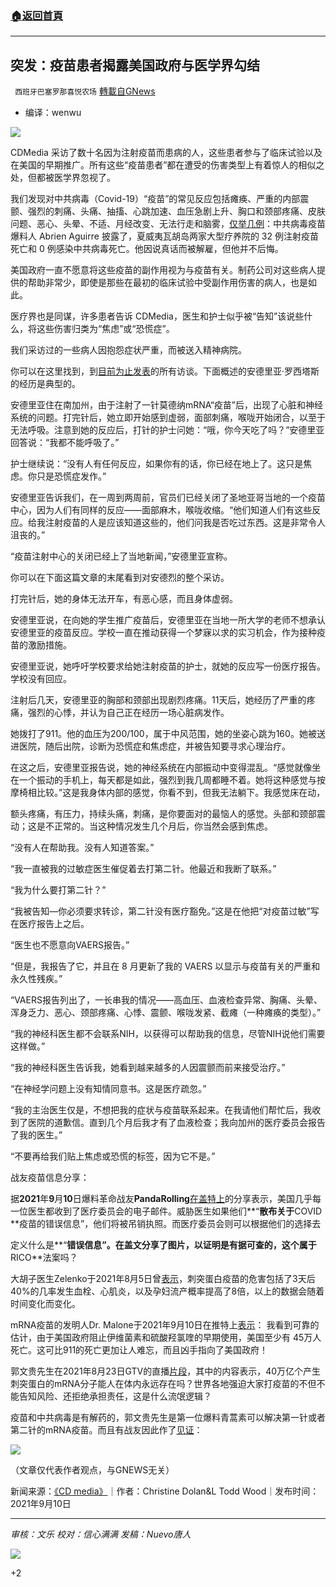 ###  [:house:返回首頁](https://github.com/ourhimalayas/txt)
---


## 突发：疫苗患者揭露美国政府与医学界勾结
` 西班牙巴塞罗那喜悦农场` [轉載自GNews](https://gnews.org/zh-hans/1527583/)

- 编译：wenwu


![](https://assets.gnews.org/wp-content/uploads/2021/09/image-124.png)

CDMedia 采访了数十名因为注射疫苗而患病的人，这些患者参与了临床试验以及在美国的早期推广。所有这些“疫苗患者”都在遭受的伤害类型上有着惊人的相似之处，但都被医学界忽视了。

我们发现对中共病毒（Covid-19）“疫苗”的常见反应包括瘫痪、严重的内部震颤、强烈的刺痛、头痛、抽搐、心跳加速、血压急剧上升、胸口和颈部疼痛、皮肤问题、恶心、头晕、不适、月经改变、无法行走和脑雾，[仅举几例](https://twitter.com/PureLotusHeart1/status/1436535611540885505?s=20)：中共病毒疫苗爆料人 Abrien Aguirre 披露了，夏威夷瓦胡岛两家大型疗养院的 32 例注射疫苗死亡和 0 例感染中共病毒死亡。他因说真话而被解雇，但他并不后悔。

美国政府一直不愿意将这些疫苗的副作用视为与疫苗有关。制药公司对这些病人提供的帮助非常少，即使是那些在最初的临床试验中受副作用伤害的病人，也是如此。

医疗界也是同谋，许多患者告诉 CDMedia，医生和护士似乎被“告知”该说些什么，将这些伤害归类为“焦虑”或“恐慌症”。

我们采访过的一些病人因抱怨症状严重，而被送入精神病院。

你可以在这里找到，到[目前为止发表](https://creativedestructionmedia.com/american-conversations/)的所有访谈。下面概述的安德里亚·罗西塔斯的经历是典型的。

安德里亚住在南加州，由于注射了一针莫德纳mRNA“疫苗”后，出现了心脏和神经系统的问题。打完针后，她立即开始感到虚弱，面部刺痛，喉咙开始闭合，以至于无法呼吸。注意到她的反应后，打针的护士问她：“哦，你今天吃了吗？”安德里亚回答说：“我都不能呼吸了。”

护士继续说：“没有人有任何反应，如果你有的话，你已经在地上了。这只是焦虑。你只是恐慌症发作。”

安德里亚告诉我们，在一周到两周前，官员们已经关闭了圣地亚哥当地的一个疫苗中心，因为人们有同样的反应——面部麻木，喉咙收缩。“他们知道人们有这些反应。给我注射疫苗的人是应该知道这些的，他们问我是否吃过东西。这是非常令人沮丧的。”

“疫苗注射中心的关闭已经上了当地新闻，”安德里亚宣称。

你可以在下面这篇文章的末尾看到对安德烈的整个采访。

打完针后，她的身体无法开车，有恶心感，而且身体虚弱。

安德里亚说，在向她的学生推广疫苗后，安德里亚在当地一所大学的老师不想承认安德里亚的疫苗反应。学校一直在推动获得一个梦寐以求的实习机会，作为接种疫苗的激励措施。

安德里亚说，她呼吁学校要求给她注射疫苗的护士，就她的反应写一份医疗报告。学校没有回应。

注射后几天，安德里亚的胸部和颈部出现剧烈疼痛。11天后，她经历了严重的疼痛，强烈的心悸，并认为自己正在经历一场心脏病发作。

她拨打了911。他的血压为200/100，属于中风范围，她的坐姿心跳为160。她被送进医院，随后出院，诊断为恐慌症和焦虑症，并被告知要寻求心理治疗。

在这之后，安德里亚报告说，她的神经系统在内部振动中变得混乱。“感觉就像坐在一个振动的手机上，每天都是如此，强烈到我几周都睡不着。她将这种感觉与按摩椅相比较。”这是我身体内部的感觉，你看不到，但我无法躺下。我感觉床在动，

额头疼痛，有压力，持续头痛，刺痛，是你要面对的最恼人的感觉。头部和颈部震动；这是不正常的。当这种情况发生几个月后，你当然会感到焦虑。

“没有人在帮助我。没有人知道答案。”

“我一直被我的过敏症医生催促着去打第二针。他最近和我断了联系。”

“我为什么要打第二针？”

“我被告知—你必须要求转诊，第二针没有医疗豁免。”这是在他把“对疫苗过敏”写在医疗报告上之后。

“医生也不愿意向VAERS报告。”

“但是，我报告了它，并且在 8 月更新了我的 VAERS 以显示与疫苗有关的严重和永久性残疾。”

“VAERS报告列出了，一长串我的情况——高血压、血液检查异常、胸痛、头晕、浑身乏力、恶心、颈部疼痛、心悸、震颤、喉咙发紧、截瘫（一种瘫痪的类型）。”

“我的神经科医生都不会联系NIH，以获得可以帮助我的信息，尽管NIH说他们需要这样做。”

“我的神经科医生告诉我，她看到越来越多的人因震颤而前来接受治疗。”

“在神经学问题上没有知情同意书。这是医疗疏忽。”

“我的主治医生仅是，不想把我的症状与疫苗联系起来。在我请他们帮忙后，我收到了医院的道歉信。直到几个月后我才有了血液检查；我向加州的医疗委员会报告了我的医生。”

“不要再给我们贴上焦虑或恐慌的标签，因为它不是。”

战友疫苗信息分享：

据**2021**年**9**月**10**日爆料革命战友**PandaRolling**[在盖特上](https://gettr.com/post/paq7bz9b69)的分享表示，美国几乎每一位医生都收到了医疗委员会的电子邮件。威胁医生如果他们**“**散布关于**COVID **疫苗的错误信息”，他们将被吊销执照。而医疗委员会则可以根据他们的选择去

定义什么是**“**错误信息”。在盖文分享了图片，以证明是有据可查的，这个属于**RICO**法案吗？

大胡子医生Zelenko于2021年8月5日曾[表示](https://gettr.com/post/paroz0631a)，刺突蛋白疫苗的危害包括了3天后40%的几率发生血栓、心肌炎，以及孕妇流产概率提高了8倍，以上的数据会随着时间变化而变化。

mRNA疫苗的发明人Dr. Malone于2021年9月10日在推特上[表示](https://twitter.com/PureLotusHeart1/status/1436522478118088705?s=20)： 我看到可靠的估计，由于美国政府阻止伊维菌素和硫酸羟氯喹的早期使用，美国至少有 45万人死亡。这可比911的死亡更加让人难忘，而且凶手指向了美国政府！

郭文贵先生在2021年8月23日GTV的直播[片段](https://gettr.com/post/papu1k610a)，其中的内容表示，40万亿个产生刺突蛋白的mRNA分子能人在体内永远存在吗？世界各地强迫大家打疫苗的不但不能告知风险、还拒绝承担责任，这是什么流氓逻辑？

疫苗和中共病毒是有解药的，郭文贵先生是第一位爆料青蒿素可以解决第一针或者第二针的mRNA疫苗。而且有战友因此作了[见证](https://gettr.com/post/pasd6haf6f)：

![](https://assets.gnews.org/wp-content/uploads/2021/09/image-126.png)

（文章仅代表作者观点，与GNEWS无关）

新闻来源：[《CD media》](https://creativedestructionmedia.com/news/2021/09/10/breaking-patients-declare-us-government-colluding-with-medical-community-to-classify-horrific-covid-19-vaccine-neurological-injuries-as-anxiety/)｜作者：Christine Dolan&L Todd Wood｜发布时间：2021年9月10日

* * *

*审核：文乐
校对：信心满满
发稿：Nuevo唐人*

![](https://assets.gnews.org/wp-content/uploads/2021/09/GNEWS_CH..jpeg)



+2
